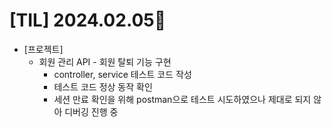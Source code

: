 # [TIL] 2024.02.05📒

* [프로젝트]
  * 회원 관리 API - 회원 탈퇴 기능 구현
    * controller, service 테스트 코드 작성
    * 테스트 코드 정상 동작 확인
    * 세션 만료 확인을 위해 postman으로 테스트 시도하였으나 제대로 되지 않아 디버깅 진행 중
